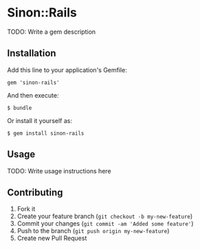 # Sinon::Rails

TODO: Write a gem description

## Installation

Add this line to your application's Gemfile:

    gem 'sinon-rails'

And then execute:

    $ bundle

Or install it yourself as:

    $ gem install sinon-rails

## Usage

TODO: Write usage instructions here

## Contributing

1. Fork it
2. Create your feature branch (`git checkout -b my-new-feature`)
3. Commit your changes (`git commit -am 'Added some feature'`)
4. Push to the branch (`git push origin my-new-feature`)
5. Create new Pull Request
